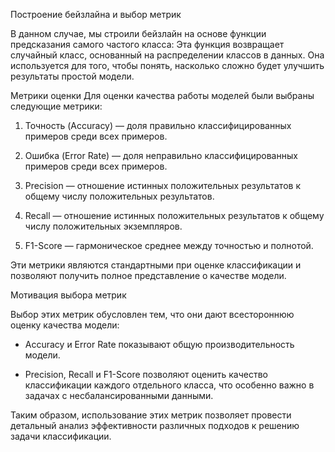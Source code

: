 Построение бейзлайна и выбор метрик

В данном случае, мы строили бейзлайн на основе функции предсказания самого частого класса:
Эта функция возвращает случайный класс, основанный на распределении классов в данных. Она используется для того, чтобы понять, насколько сложно будет улучшить результаты простой модели.

Метрики оценки
Для оценки качества работы моделей были выбраны следующие метрики:

1. Точность (Accuracy) — доля правильно классифицированных примеров среди всех примеров.
   
2. Ошибка (Error Rate) — доля неправильно классифицированных примеров среди всех примеров.

3. Precision — отношение истинных положительных результатов к общему числу положительных результатов.

4. Recall — отношение истинных положительных результатов к общему числу положительных экземпляров.

5. F1-Score — гармоническое среднее между точностью и полнотой.

Эти метрики являются стандартными при оценке классификации и позволяют получить полное представление о качестве модели.

Мотивация выбора метрик

Выбор этих метрик обусловлен тем, что они дают всестороннюю оценку качества модели:

- Accuracy и Error Rate показывают общую производительность модели.
  
- Precision, Recall и F1-Score позволяют оценить качество классификации каждого отдельного класса, что особенно важно в задачах с несбалансированными данными.

Таким образом, использование этих метрик позволяет провести детальный анализ эффективности различных подходов к решению задачи классификации.
